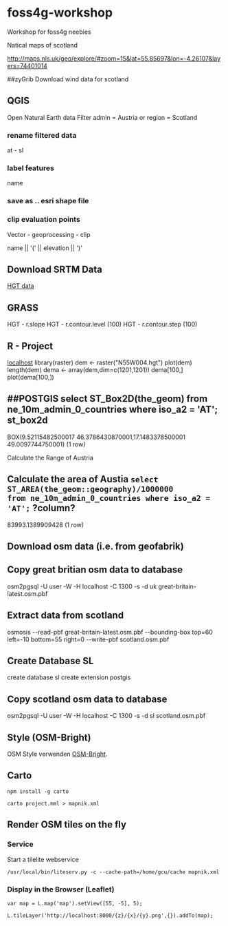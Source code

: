 # foss4g-workshop
Workshop for foss4g neebies

Natical maps of scotland

http://maps.nls.uk/geo/explore/#zoom=15&lat=55.85697&lon=-4.26107&layers=74401014

##zyGrib 
Download wind data for scotland

## QGIS
Open Natural Earth data
Filter admin = Austria or region = Scotland

### rename filtered data
at - sl

### label features
name

### save as .. esri shape file

### clip evaluation points
Vector - geoprocessing - clip

name  ||  '('  || elevation  || ')'


## Download SRTM Data
<a href="http://dds.cr.usgs.gov/srtm/version2_1/SRTM3/Eurasia/">HGT data</a>

## GRASS
HGT - r.slope
HGT - r.contour.level (100)
HGT - r.contour.step (100)

## R - Project
<a href="http://localhost/en/quickstart/R_quickstart.html">localhost</a>
library(raster)
dem <- raster("N55W004.hgt")
plot(dem)
length(dem)
dema <- array(dem,dim=c(1201,1201))
dema[100,]
plot(dema[100,])

##POSTGIS
select ST_Box2D(the_geom) from ne_10m_admin_0_countries where iso_a2 = 'AT';
                                 st_box2d                                 
--------------------------------------------------------------------------
 BOX(9.52115482500017 46.3786430870001,17.1483378500001 49.0097744750001)
(1 row)

Calculate the Range of Austria



Calculate the area of Austia
<code>select ST_AREA(the_geom::geography)/1000000 from ne_10m_admin_0_countries where iso_a2 = 'AT';</code>
 ?column?     
------------------
 83993.1389909428
(1 row)

## Download osm data (i.e. from geofabrik)

## Copy great britian osm data to database
osm2pgsql -U user -W -H localhost -C 1300 -s -d uk great-britain-latest.osm.pbf

## Extract data from scotland
osmosis --read-pbf great-britain-latest.osm.pbf --bounding-box top=60 left=-10 bottom=55 right=0 --write-pbf scotland.osm.pbf

## Create Database SL
create database sl
create extension postgis

## Copy scotland osm data to database
osm2pgsql -U user -W -H localhost -C 1300 -s -d sl scotland.osm.pbf


## Style (OSM-Bright)

<p>OSM Style verwenden
<a href="https://github.com/mapbox/osm-bright">OSM-Bright</a>.</p>

## Carto 
<code>npm install -g carto</code>

<code>carto project.mml > mapnik.xml</code>

## Render OSM tiles on the fly 

### Service
<p>Start a tilelite webservice<br>
<code>
/usr/local/bin/liteserv.py -c --cache-path=/home/gcu/cache mapnik.xml
</code>
</p>

### Display in the Browser (Leaflet) 
<code>var map = L.map('map').setView([55, -5], 5);</code> 

<code>L.tileLayer('http://localhost:8000/{z}/{x}/{y}.png',{}).addTo(map);</code>
